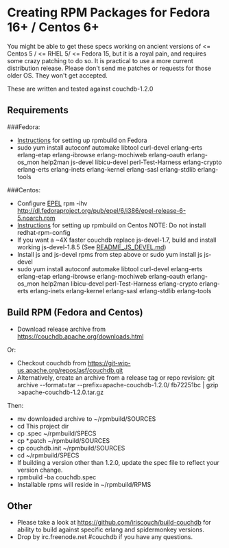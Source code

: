 # Creating RPM Packages for Fedora 16+ / Centos 6+
You might be able to get these specs working on ancient versions of <= Centos 5 / <= RHEL 5/ <= Fedora 15, but it is a royal pain, and requires some crazy patching to do so. It is practical to use a more current distribution release. Please don't send me patches or requests for those older OS. They won't get accepted.

These are written and tested against couchdb-1.2.0

## Requirements

###Fedora:
* [Instructions](https://fedoraproject.org/wiki/How_to_create_an_RPM_package) for setting up rpmbuild on Fedora
* sudo yum install autoconf automake libtool curl-devel erlang-erts erlang-etap erlang-ibrowse erlang-mochiweb erlang-oauth erlang-os_mon help2man js-devel libicu-devel perl-Test-Harness erlang-crypto erlang-erts erlang-inets erlang-kernel erlang-sasl erlang-stdlib erlang-tools

###Centos:
* Configure [EPEL](http://fedoraproject.org/wiki/EPEL) rpm -ihv http://dl.fedoraproject.org/pub/epel/6/i386/epel-release-6-5.noarch.rpm
* [Instructions](http://wiki.centos.org/HowTos/SetupRpmBuildEnvironment) for setting up rpmbuild on Centos NOTE: Do not install redhat-rpm-config
* If you want a ~4X faster couchdb replace js-devel-1.7, build and install working js-devel-1.8.5 (See [README_JS_DEVEL.md](https://github.com/wendall911/couchdb-rpm/blob/master/README_JS_DEVEL.md))
* Install js and js-devel rpms from step above or sudo yum install js js-devel
* sudo yum install autoconf automake libtool curl-devel erlang-erts erlang-etap erlang-ibrowse erlang-mochiweb erlang-oauth erlang-os_mon help2man libicu-devel perl-Test-Harness erlang-crypto erlang-erts erlang-inets erlang-kernel erlang-sasl erlang-stdlib erlang-tools

## Build RPM (Fedora and Centos)
* Download release archive from https://couchdb.apache.org/downloads.html

Or:

* Checkout couchdb from https://git-wip-us.apache.org/repos/asf/couchdb.git
* Alternatively, create an archive from a release tag or repo revision: git archive --format=tar --prefix=apache-couchdb-1.2.0/ fb72251bc | gzip >apache-couchdb-1.2.0.tar.gz

Then:

* mv downloaded archive to ~/rpmbuild/SOURCES
* cd This project dir
* cp .spec ~/rpmbuild/SPECS
* cp *.patch ~/rpmbuild/SOURCES
* cp couchdb.init ~/rpmbuild/SOURCES
* cd ~/rpmbuild/SPECS
* If building a version other than 1.2.0, update the spec file to reflect your version change.
* rpmbuild -ba couchdb.spec
* Installable rpms will reside in ~/rpmbuild/RPMS

## Other
* Please take a look at https://github.com/iriscouch/build-couchdb for ability to build against specific erlang and spidermonkey versions.
* Drop by irc.freenode.net #couchdb if you have any questions.
